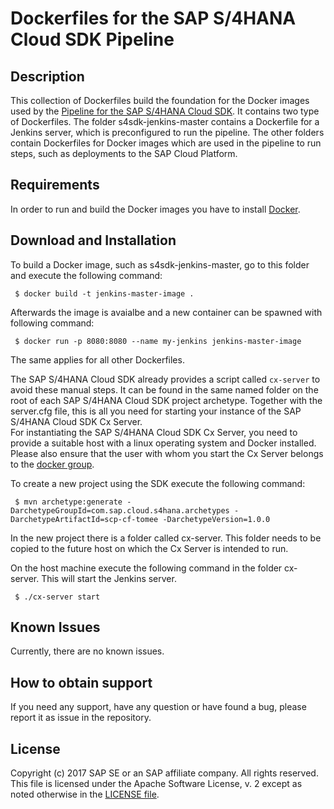 # Dockerfiles for the SAP S/4HANA Cloud SDK Pipeline
 
## Description

This collection of Dockerfiles build the foundation for the Docker images used by the [Pipeline for the SAP S/4HANA Cloud SDK](https://github.com/SAP/cloud-s4-sdk-pipeline).
It contains two type of Dockerfiles. 
The folder s4sdk-jenkins-master contains a Dockerfile for a Jenkins server, which is preconfigured to run the pipeline.
The other folders contain Dockerfiles for Docker images which are used in the pipeline to run steps, such as deployments to the SAP Cloud Platform. 

## Requirements

In order to run and build the Docker images you have to install [Docker](https://www.docker.com/).

## Download and Installation

To build a Docker image, such as s4sdk-jenkins-master, go to this folder and execute the following command:
```shell
 $ docker build -t jenkins-master-image .
```
 
Afterwards the image is avaialbe and a new container can be spawned with following command:
```shell
 $ docker run -p 8080:8080 --name my-jenkins jenkins-master-image
```

The same applies for all other Dockerfiles.

The SAP S/4HANA Cloud SDK already provides a script called `cx-server` to avoid these manual steps. It can be found in the same named folder on the root of each SAP S/4HANA Cloud SDK project archetype. Together with the server.cfg file, this is all you need for starting your instance of the SAP S/4HANA Cloud SDK Cx Server.  
For instantiating the SAP S/4HANA Cloud SDK Cx Server, you need to provide a suitable host with a linux operating system and Docker installed. Please also ensure that the user with whom you start the Cx Server belongs to the [docker group](https://docs.docker.com/engine/installation/linux/linux-postinstall/).

To create a new project using the SDK execute the following command:
 
 ```shell
  $ mvn archetype:generate -DarchetypeGroupId=com.sap.cloud.s4hana.archetypes -DarchetypeArtifactId=scp-cf-tomee -DarchetypeVersion=1.0.0
 ```
 
 In the new project there is a folder called cx-server.
 This folder needs to be copied to the future host on which the Cx Server is intended to run.
 
 On the host machine execute the following command in the folder cx-server.
 This will start the Jenkins server.
 ```shell
  $ ./cx-server start
 ```

## Known Issues
Currently, there are no known issues.

## How to obtain support
If you need any support, have any question or have found a bug, please report it as issue in the repository.

## License
Copyright (c) 2017 SAP SE or an SAP affiliate company. All rights reserved.
This file is licensed under the Apache Software License, v. 2 except as noted otherwise in the [LICENSE file](LICENSE).
